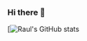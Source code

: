 ### Hi there 👋
[![Raul's GitHub stats](https://github-readme-stats.vercel.app/api?username=Vennom1028&show_icons=true&theme=ayu-mirage)
